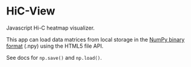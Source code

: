 # HiC-View #

Javascript Hi-C heatmap visualizer.

This app can load data matrices from local storage in the [NumPy binary format](https://github.com/numpy/numpy/blob/master/doc/neps/npy-format.rst) (.npy) using the HTML5 file API.

See docs for `np.save()` and `np.load()`.